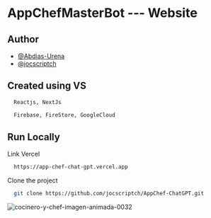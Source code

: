 
# AppChefMasterBot --- Website






## Author
- [@Abdias-Urena](https://www.github.com/Abdias-Urena)
- [@jocscriptch](https://www.github.com/jocscriptch)


## Created using VS 
```bash
  Reactjs, NextJs
```
```bash
  Firebase, FireStore, GoogleCloud
```


## Run Locally

Link Vercel

```bash
  https://app-chef-chat-gpt.vercel.app
```

Clone the project

```bash
  git clone https://github.com/jocscriptch/AppChef-ChatGPT.git
```
![cocinero-y-chef-imagen-animada-0032](https://github.com/jocscriptch/AppChef-ChatGPT/assets/121000948/7b42009d-c03e-432f-951d-4bf1a5dd3c28)


